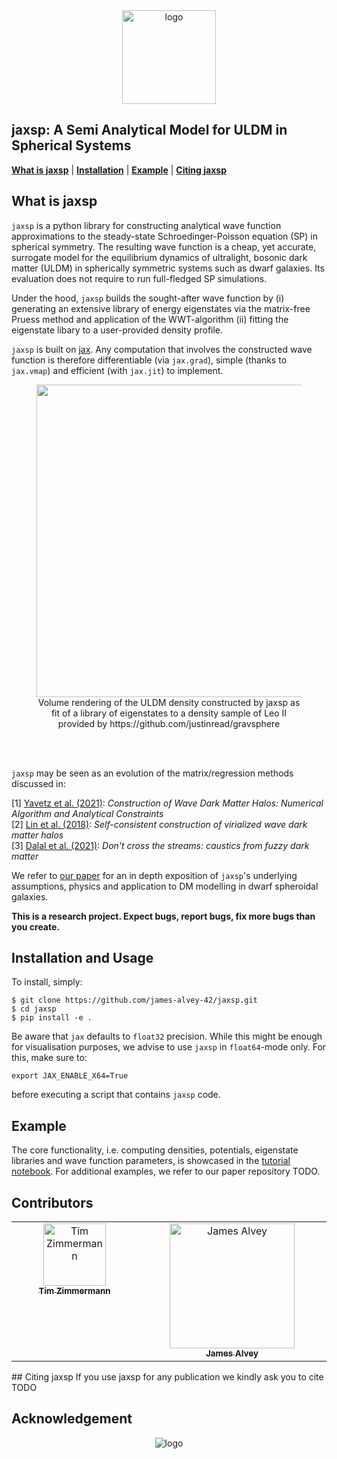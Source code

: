 <div align="center">
<img
src="https://github.com/james-alvey-42/jaxsp/blob/67be7bc188841bdf2bed02e72659245f0a2b2a1b/images/logo.png" alt="logo" width="150"></img>
</div>

## jaxsp: A Semi Analytical Model for ULDM in Spherical Systems
[**What is jaxsp**](#what-is-jaxsp)
| [**Installation**](#installation-and-usage)
| [**Example**](#example)
| [**Citing jaxsp**](#citing-jaxsp)

## What is jaxsp
`jaxsp` is a python library for constructing analytical wave function approximations 
to the steady-state Schroedinger-Poisson equation (SP) in spherical symmetry. 
The resulting wave function is a cheap, yet accurate, surrogate model for the equilibrium dynamics of ultralight, bosonic 
dark matter (ULDM) in spherically symmetric systems such as dwarf galaxies. Its
evaluation does not require to run full-fledged SP simulations.

Under the hood, `jaxsp` builds the sought-after wave function by 
(i) generating an extensive library of energy eigenstates via the matrix-free Pruess method and application of the
WWT-algorithm 
(ii) fitting the eigenstate libary to a user-provided density profile.

`jaxsp` is built on [jax](https://github.com/google/jax). Any computation 
that involves the constructed wave function is therefore differentiable
(via `jax.grad`), simple (thanks to `jax.vmap`) and efficient (with `jax.jit`) 
to implement.

<figure>
  <img src="https://github.com/james-alvey-42/jaxsp/blob/c23a854ffbaeaa7e81a07ff5d860efd0b212f534/images/leoII.png" alt="" width="500" align="center">
  <figcaption align="center">
  Volume rendering of the ULDM density constructed by jaxsp as fit of a library of 
  eigenstates to a density sample of Leo II provided by https://github.com/justinread/gravsphere
  </figcaption>
</figure>
<br/><br/>

`jaxsp` may be seen as an evolution of the matrix/regression methods discussed in:

[1] [Yavetz et al. (2021)](https://arxiv.org/abs/2109.06125):
_Construction of Wave Dark Matter Halos: Numerical Algorithm and Analytical Constraints_
<br>
[2] [Lin et al. (2018)](https://arxiv.org/abs/1801.02320):
_Self-consistent construction of virialized wave dark matter halos_
<br>
[3] [Dalal et al. (2021)](https://arxiv.org/abs/2011.13141):
_Don't cross the streams: caustics from fuzzy dark matter_

We refer to [our paper](#citing-jaxsp) for an in depth exposition of `jaxsp`'s underlying assumptions, physics and application to DM modelling in dwarf spheroidal galaxies.


**This is a research project. Expect bugs, report bugs, fix more bugs than you
create.**

## Installation and Usage
To install, simply: 
```console
$ git clone https://github.com/james-alvey-42/jaxsp.git
$ cd jaxsp
$ pip install -e .
```

Be aware that `jax` defaults to `float32` precision. While this might be enough
for visualisation purposes, we advise to use `jaxsp` in `float64`-mode only. For
this, make sure to:
```console
export JAX_ENABLE_X64=True
```
before executing a script that contains `jaxsp` code.

## Example
The core functionality, i.e. computing densities, potentials, eigenstate libraries and wave function parameters, is showcased in 
the [tutorial notebook](examples/tutorial.ipynb). For additional examples, we refer to our paper repository TODO.

## Contributors
<table>
  <tbody>
    <tr>
      <td align="center" valign="top" width="14.28%"><a href="https://github.com/timzimm"><img src="https://images.weserv.nl/?url=github.com/timzimm.png&h=100&w=100&fit=cover&mask=circle&maxage=7d" width="100px;" alt="Tim Zimmermann"/><br /><sub><b>Tim Zimmermann</b></sub></a><br /></td>
      <td align="center" valign="top" width="14.28%"><a href="https://github.com/james-alvey-42"><img src="https://images.weserv.nl/?url=github.com/james-alvey-42.png&h=200&w=200&fit=cover&mask=circle&maxage=7d" width="200px;" alt="James Alvey"/><br /><sub><b>James Alvey</b></sub></a><br /></td>
    </tr>
  </tbody>
</table>
## Citing jaxsp
If you use jaxsp for any publication we kindly ask you to cite
TODO

## Acknowledgement
<div align="center">
<img
src="https://github.com/james-alvey-42/jaxsp/blob/67be7bc188841bdf2bed02e72659245f0a2b2a1b/images/eu_acknowledgement_compsci_3.png" alt="logo"></img>
</div>
